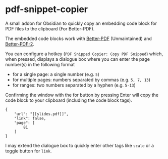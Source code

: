 # pdf-snippet-copier
A small addon for Obsidian to quickly copy an embedding code block for PDF files to the clipboard (For Better-PDF).

The embedded code blocks work with [Better-PDF](https://github.com/MSzturc/obsidian-better-pdf-plugin "Better-PDF (Unmaintained)") (Unmaintained) and [Better-PDF-2](https://github.com/joleaf/obsidian-better-pdf-2-plugin "Better-PDF-2 ").

You can configure a hotkey (`PDF Snipped Copier: Copy PDF Snipped`) which, when pressed, displays a dialogue box where you can enter the page number(s) in the following format
- for a single page: a single number (e.g. `5`)
- for multiple pages: numbers separated by commas (e.g. `5, 7, 13`)
- for ranges: two numbers separated by a hyphen (e.g. `5-13`)

Confirming the window with the for button by pressing Enter will copy the code block to your clipboard (including the code block tags).

```pdf
{
    "url": "[[slides.pdf]]",
    "link": false,
    "page": [
        81
    ]
}
```

I may extend the dialogue box to quickly enter other tags like `scale` or a toggle button for `link`.
